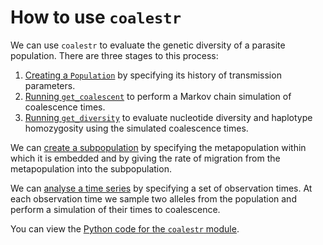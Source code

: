 # How to use `coalestr`

We can use `coalestr` to evaluate the genetic diversity of a parasite population. There are three stages to this process: 

1. [Creating a `Population`](create-population.ipynb) by specifying its history of transmission parameters.
2. [Running `get_coalescent`](get-coalescent.ipynb) to perform a Markov chain simulation of coalescence times.
3. [Running `get_diversity`](get-diversity.ipynb) to evaluate nucleotide diversity and haplotype homozygosity using the simulated coalescence times.

We can [create a subpopulation](create-subpopulation.ipynb) by specifying the metapopulation within which it is embedded and by giving the rate of migration from the metapopulation into the subpopulation.

We can [analyse a time series](time-series.ipynb) by specifying a set of observation times.  At each observation time we sample two alleles from the population and perform a simulation of their times to coalescence.

You can view the [Python code for the `coalestr` module](https://github.com/d-kwiat/gtg/blob/main/coalestr.py).